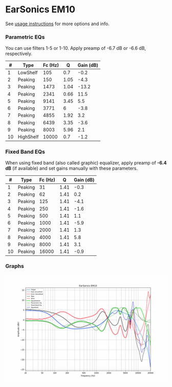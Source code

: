 # EarSonics EM10
See [usage instructions](https://github.com/jaakkopasanen/AutoEq#usage) for more options and info.

### Parametric EQs
You can use filters 1-5 or 1-10. Apply preamp of -6.7 dB or -6.6 dB, respectively.

|   # | Type      |   Fc (Hz) |    Q |   Gain (dB) |
|-----|-----------|-----------|------|-------------|
|   1 | LowShelf  |       105 | 0.7  |        -0.2 |
|   2 | Peaking   |       150 | 1.05 |        -4.3 |
|   3 | Peaking   |      1473 | 1.04 |       -13.2 |
|   4 | Peaking   |      2341 | 0.66 |        11.5 |
|   5 | Peaking   |      9141 | 3.45 |         5.5 |
|   6 | Peaking   |      3771 | 6    |        -3.8 |
|   7 | Peaking   |      4855 | 1.92 |         3.2 |
|   8 | Peaking   |      6439 | 3.35 |        -3.6 |
|   9 | Peaking   |      8003 | 5.96 |         2.1 |
|  10 | HighShelf |     10000 | 0.7  |        -1.2 |

### Fixed Band EQs
When using fixed band (also called graphic) equalizer, apply preamp of **-6.4 dB** (if available) and set gains manually with these parameters.

|   # | Type    |   Fc (Hz) |    Q |   Gain (dB) |
|-----|---------|-----------|------|-------------|
|   1 | Peaking |        31 | 1.41 |        -0.3 |
|   2 | Peaking |        62 | 1.41 |         0.2 |
|   3 | Peaking |       125 | 1.41 |        -4.1 |
|   4 | Peaking |       250 | 1.41 |        -1.6 |
|   5 | Peaking |       500 | 1.41 |         1.1 |
|   6 | Peaking |      1000 | 1.41 |        -5.9 |
|   7 | Peaking |      2000 | 1.41 |         1.3 |
|   8 | Peaking |      4000 | 1.41 |         5.8 |
|   9 | Peaking |      8000 | 1.41 |         3.1 |
|  10 | Peaking |     16000 | 1.41 |        -0.9 |

### Graphs
![](./EarSonics%20EM10.png)
